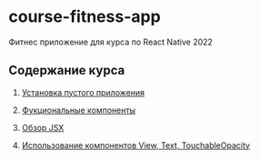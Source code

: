 # course-fitness-app
Фитнес приложение для курса по React Native 2022

## Содержание курса

1. [Установка пустого приложения](https://github.com/vladimirevstratov/course-fitness-app/tree/feature/project-start)

2. [Фукциональные компоненты](https://github.com/vladimirevstratov/course-fitness-app/tree/feature/first-components)

3. [Обзор JSX](https://github.com/vladimirevstratov/course-fitness-app/tree/feature/about-jsx)

4. [Использование компонентов View, Text, TouchableOpacity](https://github.com/vladimirevstratov/course-fitness-app/tree/feature/using-basic-components)
